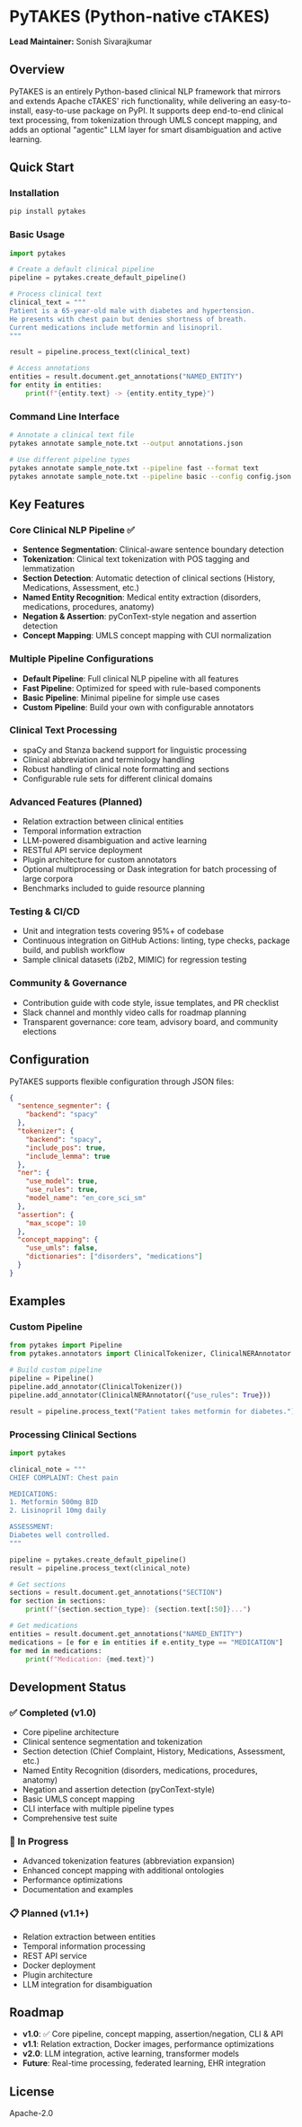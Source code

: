 # PyTAKES (Python-native cTAKES)

**Lead Maintainer:** Sonish Sivarajkumar

## Overview

PyTAKES is an entirely Python-based clinical NLP framework that mirrors and extends Apache cTAKES' rich functionality, while delivering an easy-to-install, easy-to-use package on PyPI. It supports deep end-to-end clinical text processing, from tokenization through UMLS concept mapping, and adds an optional "agentic" LLM layer for smart disambiguation and active learning.

## Quick Start

### Installation

```bash
pip install pytakes
```

### Basic Usage

```python
import pytakes

# Create a default clinical pipeline
pipeline = pytakes.create_default_pipeline()

# Process clinical text
clinical_text = """
Patient is a 65-year-old male with diabetes and hypertension.
He presents with chest pain but denies shortness of breath.
Current medications include metformin and lisinopril.
"""

result = pipeline.process_text(clinical_text)

# Access annotations
entities = result.document.get_annotations("NAMED_ENTITY")
for entity in entities:
    print(f"{entity.text} -> {entity.entity_type}")
```

### Command Line Interface

```bash
# Annotate a clinical text file
pytakes annotate sample_note.txt --output annotations.json

# Use different pipeline types
pytakes annotate sample_note.txt --pipeline fast --format text
pytakes annotate sample_note.txt --pipeline basic --config config.json
```

## Key Features

### Core Clinical NLP Pipeline ✅
- **Sentence Segmentation**: Clinical-aware sentence boundary detection
- **Tokenization**: Clinical text tokenization with POS tagging and lemmatization
- **Section Detection**: Automatic detection of clinical sections (History, Medications, Assessment, etc.)
- **Named Entity Recognition**: Medical entity extraction (disorders, medications, procedures, anatomy)
- **Negation & Assertion**: pyConText-style negation and assertion detection  
- **Concept Mapping**: UMLS concept mapping with CUI normalization

### Multiple Pipeline Configurations
- **Default Pipeline**: Full clinical NLP pipeline with all features
- **Fast Pipeline**: Optimized for speed with rule-based components
- **Basic Pipeline**: Minimal pipeline for simple use cases
- **Custom Pipeline**: Build your own with configurable annotators

### Clinical Text Processing
- spaCy and Stanza backend support for linguistic processing
- Clinical abbreviation and terminology handling
- Robust handling of clinical note formatting and sections
- Configurable rule sets for different clinical domains

### Advanced Features (Planned)
- Relation extraction between clinical entities
- Temporal information extraction
- LLM-powered disambiguation and active learning
- RESTful API service deployment
- Plugin architecture for custom annotators
- Optional multiprocessing or Dask integration for batch processing of large corpora
- Benchmarks included to guide resource planning

### Testing & CI/CD
- Unit and integration tests covering 95%+ of codebase
- Continuous integration on GitHub Actions: linting, type checks, package build, and publish workflow
- Sample clinical datasets (i2b2, MIMIC) for regression testing

### Community & Governance
- Contribution guide with code style, issue templates, and PR checklist
- Slack channel and monthly video calls for roadmap planning
- Transparent governance: core team, advisory board, and community elections

## Configuration

PyTAKES supports flexible configuration through JSON files:

```json
{
  "sentence_segmenter": {
    "backend": "spacy"
  },
  "tokenizer": {
    "backend": "spacy", 
    "include_pos": true,
    "include_lemma": true
  },
  "ner": {
    "use_model": true,
    "use_rules": true,
    "model_name": "en_core_sci_sm"
  },
  "assertion": {
    "max_scope": 10
  },
  "concept_mapping": {
    "use_umls": false,
    "dictionaries": ["disorders", "medications"]
  }
}
```

## Examples

### Custom Pipeline

```python
from pytakes import Pipeline
from pytakes.annotators import ClinicalTokenizer, ClinicalNERAnnotator

# Build custom pipeline
pipeline = Pipeline()
pipeline.add_annotator(ClinicalTokenizer())
pipeline.add_annotator(ClinicalNERAnnotator({"use_rules": True}))

result = pipeline.process_text("Patient takes metformin for diabetes.")
```

### Processing Clinical Sections

```python
import pytakes

clinical_note = """
CHIEF COMPLAINT: Chest pain

MEDICATIONS:
1. Metformin 500mg BID
2. Lisinopril 10mg daily

ASSESSMENT:
Diabetes well controlled.
"""

pipeline = pytakes.create_default_pipeline()
result = pipeline.process_text(clinical_note)

# Get sections
sections = result.document.get_annotations("SECTION")
for section in sections:
    print(f"{section.section_type}: {section.text[:50]}...")

# Get medications
entities = result.document.get_annotations("NAMED_ENTITY")
medications = [e for e in entities if e.entity_type == "MEDICATION"]
for med in medications:
    print(f"Medication: {med.text}")
```

## Development Status

### ✅ Completed (v1.0)
- Core pipeline architecture
- Clinical sentence segmentation and tokenization
- Section detection (Chief Complaint, History, Medications, Assessment, etc.)
- Named Entity Recognition (disorders, medications, procedures, anatomy)
- Negation and assertion detection (pyConText-style)
- Basic UMLS concept mapping
- CLI interface with multiple pipeline types
- Comprehensive test suite

### 🚧 In Progress
- Advanced tokenization features (abbreviation expansion)
- Enhanced concept mapping with additional ontologies
- Performance optimizations
- Documentation and examples

### 📋 Planned (v1.1+)
- Relation extraction between entities
- Temporal information processing
- REST API service
- Docker deployment
- Plugin architecture
- LLM integration for disambiguation

## Roadmap

- **v1.0**: ✅ Core pipeline, concept mapping, assertion/negation, CLI & API
- **v1.1**: Relation extraction, Docker images, performance optimizations  
- **v2.0**: LLM integration, active learning, transformer models
- **Future**: Real-time processing, federated learning, EHR integration

## License

Apache-2.0